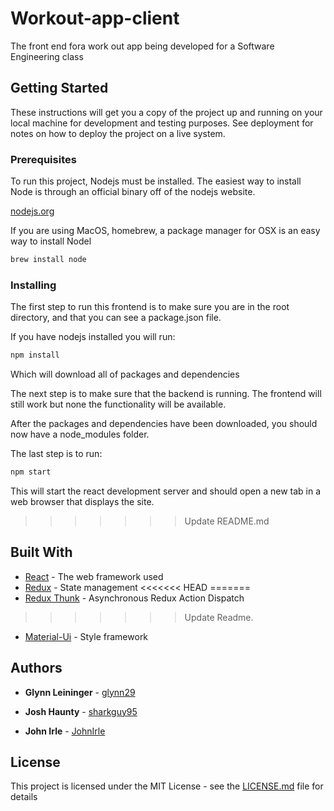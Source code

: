 # Workout-app-client

The front end fora work out app being developed for a Software Engineering class

## Getting Started

These instructions will get you a copy of the project up and running on your local machine for development and testing purposes. See deployment for notes on how to deploy the project on a live system.

### Prerequisites

To run this project, Nodejs must be installed. The easiest way to install Node is through an official binary off of the nodejs website.

[nodejs.org](https://nodejs.org/en/)

If you are using MacOS, homebrew, a package manager for OSX is an easy way to install Nodel

```sh
brew install node
```

### Installing

The first step to run this frontend is to make sure you are in the root directory, and that you can see a package.json file.

If you have nodejs installed you will run:

```sh
npm install
```

Which will download all of packages and dependencies

The next step is to make sure that the backend is running. The frontend will still work but none the functionality will be available.

After the packages and dependencies have been downloaded, you should now have a node_modules folder.

The last step is to run:

```sh
npm start
```

This will start the react development server and should open a new tab in a web browser that displays the site.

> > > > > > > Update README.md

## Built With

-   [React](https://reactjs.org/) - The web framework used
-   [Redux](https://redux.js.org/) - State management
<<<<<<< HEAD
=======
-   [Redux Thunk](https://github.com/reduxjs/redux-thunk) - Asynchronous Redux Action Dispatch
>>>>>>> Update Readme.
-   [Material-Ui](https://material-ui.com/) - Style framework

## Authors

-   **Glynn Leininger** - [glynn29](https://github.com/glynn29)

-   **Josh Haunty** - [sharkguy95](https://github.com/sharkguy95)

-   **John Irle** - [JohnIrle](https://github.com/JohnIrle)

## License

This project is licensed under the MIT License - see the [LICENSE.md](LICENSE.md) file for details

